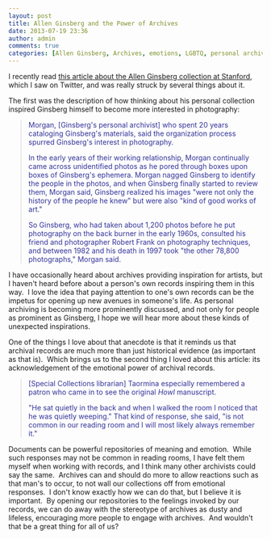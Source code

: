 ```yaml
---
layout: post
title: Allen Ginsberg and the Power of Archives
date: 2013-07-19 23:36
author: admin
comments: true
categories: [Allen Ginsberg, Archives, emotions, LGBTQ, personal archiving]
---
```

I recently read <a href="http://news.stanford.edu/news/2013/july/allen-ginsberg-collection-071913.html" target="_blank">this article about the Allen Ginsberg collection at Stanford</a>, which I saw on Twitter, and was really struck by several things about it.

The first was the description of how thinking about his personal collection inspired Ginsberg himself to become more interested in photography:
<blockquote><span style="color: #333399;">Morgan, [Ginsberg's personal archivist] who spent 20 years cataloging Ginsberg's materials, said the organization process spurred Ginsberg's interest in photography.</span>

<span style="color: #333399;">In the early years of their working relationship, Morgan continually came across unidentified photos as he pored through boxes upon boxes of Ginsberg's ephemera. Morgan nagged Ginsberg to identify the people in the photos, and when Ginsberg finally started to review them, Morgan said, Ginsberg realized his images "were not only the history of the people he knew" but were also "kind of good works of art."</span>

<span style="color: #333399;">So Ginsberg, who had taken about 1,200 photos before he put photography on the back burner in the early 1960s, consulted his friend and photographer Robert Frank on photography techniques, and between 1982 and his death in 1997 took "the other 78,800 photographs," Morgan said.</span></blockquote>
I have occasionally heard about archives providing inspiration for artists, but I haven't heard before about a person's own records inspiring them in this way.  I love the idea that paying attention to one's own records can be the impetus for opening up new avenues in someone's life. As personal archiving is becoming more prominently discussed, and not only for people as prominent as Ginsberg, I hope we will hear more about these kinds of unexpected inspirations.

One of the things I love about that anecdote is that it reminds us that archival records are much more than just historical evidence (as important as that is).  Which brings us to the second thing I loved about this article: its acknowledgement of the emotional power of archival records.
<blockquote><span style="color: #333399;">[Special Collections librarian] Taormina especially remembered a patron who came in to see the original <em>Howl </em>manuscript.</span>

<span style="color: #333399;">"He sat quietly in the back and when I walked the room I noticed that he was quietly weeping." That kind of response, she said, "is not common in our reading room and I will most likely always remember it."</span></blockquote>
Documents can be powerful repositories of meaning and emotion.  While such responses may not be common in reading rooms, I have felt them myself when working with records, and I think many other archivists could say the same.  Archives can and should do more to allow reactions such as that man's to occur, to not wall our collections off from emotional responses.  I don't know exactly how we can do that, but I believe it is important.  By opening our repositories to the feelings invoked by our records, we can do away with the stereotype of archives as dusty and lifeless, encouraging more people to engage with archives.  And wouldn't that be a great thing for all of us?
